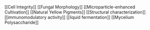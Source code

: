 [[Cell Integrity]]
[[Fungal Morphology]]
[[Microparticle-enhanced Cultivation]]
[[Natural Yellow Pigments]]
[[Structural characterization]]
[[immunomodulatory activity]]
[[liquid fermentation]]
[[Mycelium Polysaccharide]]
